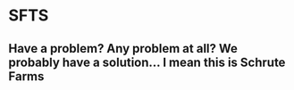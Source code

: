 # SFTS
## Have a problem? Any problem at all? We probably have a solution... I mean this is Schrute Farms
